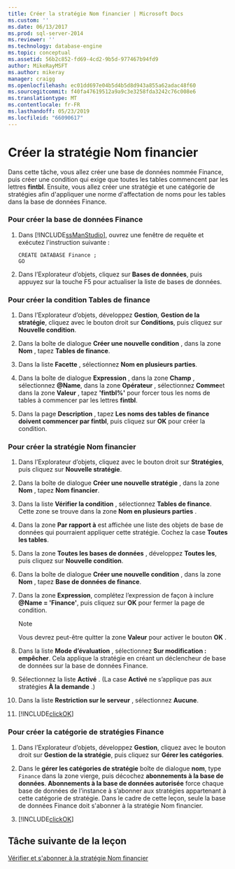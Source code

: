 ```yaml
---
title: Créer la stratégie Nom financier | Microsoft Docs
ms.custom: ''
ms.date: 06/13/2017
ms.prod: sql-server-2014
ms.reviewer: ''
ms.technology: database-engine
ms.topic: conceptual
ms.assetid: 56b2c852-fd69-4cd2-9b5d-977467b94fd9
author: MikeRayMSFT
ms.author: mikeray
manager: craigg
ms.openlocfilehash: ec01dd697e04b5d4b5d8d943a855a62adac48f60
ms.sourcegitcommit: f40fa47619512a9a9c3e3258fda3242c76c008e6
ms.translationtype: MT
ms.contentlocale: fr-FR
ms.lasthandoff: 05/23/2019
ms.locfileid: "66090617"
---
```

# <a name="create-the-finance-name-policy"></a>Créer la stratégie Nom financier
  Dans cette tâche, vous allez créer une base de données nommée Finance, puis créer une condition qui exige que toutes les tables commencent par les lettres **fintbl**. Ensuite, vous allez créer une stratégie et une catégorie de stratégies afin d'appliquer une norme d'affectation de noms pour les tables dans la base de données Finance.  
  
### <a name="to-create-the-finance-database"></a>Pour créer la base de données Finance  
  
1.  Dans [!INCLUDE[ssManStudio](../../includes/ssmanstudio-md.md)], ouvrez une fenêtre de requête et exécutez l'instruction suivante :  
  
    ```  
    CREATE DATABASE Finance ;  
    GO  
    ```  
  
2.  Dans l’Explorateur d’objets, cliquez sur **Bases de données**, puis appuyez sur la touche F5 pour actualiser la liste de bases de données.  
  
### <a name="to-create-the-finance-tables-condition"></a>Pour créer la condition Tables de finance  
  
1.  Dans l’Explorateur d’objets, développez **Gestion**, **Gestion de la stratégie**, cliquez avec le bouton droit sur **Conditions**, puis cliquez sur **Nouvelle condition**.  
  
2.  Dans la boîte de dialogue **Créer une nouvelle condition** , dans la zone **Nom** , tapez **Tables de finance**.  
  
3.  Dans la liste **Facette** , sélectionnez **Nom en plusieurs parties**.  
  
4.  Dans la boîte de dialogue **Expression** , dans la zone **Champ** , sélectionnez **@Name**, dans la zone **Opérateur** , sélectionnez **Comme**et dans la zone **Valeur** , tapez **'fintbl%'** pour forcer tous les noms de tables à commencer par les lettres **fintbl**.  
  
5.  Dans la page **Description** , tapez **Les noms des tables de finance doivent commencer par fintbl**, puis cliquez sur **OK** pour créer la condition.  
  
### <a name="to-create-the-finance-name-policy"></a>Pour créer la stratégie Nom financier  
  
1.  Dans l’Explorateur d’objets, cliquez avec le bouton droit sur **Stratégies**, puis cliquez sur **Nouvelle stratégie**.  
  
2.  Dans la boîte de dialogue **Créer une nouvelle stratégie** , dans la zone **Nom** , tapez **Nom financier**.  
  
3.  Dans la liste **Vérifier la condition** , sélectionnez **Tables de finance**. Cette zone se trouve dans la zone **Nom en plusieurs parties** .  
  
4.  Dans la zone **Par rapport à** est affichée une liste des objets de base de données qui pourraient appliquer cette stratégie. Cochez la case **Toutes les tables**.  
  
5.  Dans la zone **Toutes les bases de données** , développez **Toutes les**, puis cliquez sur **Nouvelle condition**.  
  
6.  Dans la boîte de dialogue **Créer une nouvelle condition** , dans la zone **Nom** , tapez **Base de données de finance**.  
  
7.  Dans la zone **Expression**, complétez l’expression de façon à inclure **@Name = 'Finance'**, puis cliquez sur **OK** pour fermer la page de condition.  
  
    > [!NOTE]  
    >  Vous devrez peut-être quitter la zone **Valeur** pour activer le bouton **OK** .  
  
8.  Dans la liste **Mode d’évaluation** , sélectionnez **Sur modification : empêcher**. Cela applique la stratégie en créant un déclencheur de base de données sur la base de données Finance.  
  
9. Sélectionnez la liste **Activé** . (La case **Activé** ne s’applique pas aux stratégies **À la demande** .)  
  
10. Dans la liste **Restriction sur le serveur** , sélectionnez **Aucune**.  
  
11. [!INCLUDE[clickOK](../../includes/clickok-md.md)]  
  
### <a name="to-create-the-finance-policy-category"></a>Pour créer la catégorie de stratégies Finance  
  
1.  Dans l’Explorateur d’objets, développez **Gestion**, cliquez avec le bouton droit sur **Gestion de la stratégie**, puis cliquez sur **Gérer les catégories**.  
  
2.  Dans le **gérer les catégories de stratégie** boîte de dialogue **nom**, type `Finance` dans la zone vierge, puis décochez **abonnements à la base de données**. **Abonnements à la base de données autorisée** force chaque base de données de l’instance à s’abonner aux stratégies appartenant à cette catégorie de stratégie. Dans le cadre de cette leçon, seule la base de données Finance doit s'abonner à la stratégie Nom financier.  
  
3.  [!INCLUDE[clickOK](../../includes/clickok-md.md)]  
  
## <a name="next-task-in-lesson"></a>Tâche suivante de la leçon  
 [Vérifier et s'abonner à la stratégie Nom financier](lesson-2-2-subscribe-to-and-check-the-finance-name-policy.md)  
  
  
